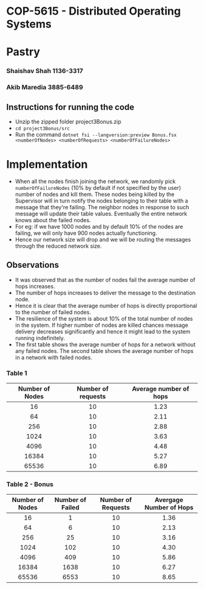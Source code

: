 # COP-5615 - Distributed Operating Systems

# Pastry

### Shaishav Shah 1136-3317
### Akib Maredia 3885-6489

## Instructions for running the code

* Unzip the zipped folder project3Bonus.zip 
* ```cd project3Bonus/src```
* Run the command ```dotnet fsi --langversion:preview Bonus.fsx <numberOfNodes> <numberOfRequests> <numberOfFailureNodes>```

# Implementation

* When all the nodes finish joining the network, we randomly pick `numberOfFailureNodes` (10% by default if not specified by the user) number of nodes and kill them. These nodes being killed by the Supervisor will in turn notify the nodes belonging to their table with a message that they're failing. The neighbor nodes in response to such message will update their table values. Eventually the entire network knows about the failed nodes.
* For eg: if we have 1000 nodes and by default 10% of the nodes are failing, we will only have 900 nodes actually functioning.
* Hence our network size will drop and we will be routing the messages through the reduced network size.

## Observations

* It was observed that as the number of nodes fail the average number of hops increases. 
* The number of hops increases to deliver the message to the destination node.
* Hence it is clear that the average number of hops is directly proportional to the number of failed nodes. 
* The resilience of the system is about 10% of the total number of nodes in the system. If higher number of nodes are killed chances message delivery decreases significantly and hence it might lead to the system running indefinitely.
* The first table shows the average number of hops for a network without any failed nodes. The second table shows the average number of hops in a network with failed nodes.

### Table 1

|Number of Nodes   |Number of requests   |Average number of hops   |
|:-:  |:-:  |:-:   |
|16   | 10  |1.23  |
|64   | 10  |2.11  |
|256  | 10  |2.88  |
|1024 | 10  |3.63  | 
|4096 | 10  |4.48  |
|16384| 10  |5.27  | 
|65536| 10  |6.89  |

### Table 2 - Bonus

|Number of Nodes   |Number of Failed   |Number of Requests   |Avergage Number of Hops   |
|:-:  |:-: |:-:|:-:    |
|16   | 1  |10 | 1.36  |
|64   | 6  |10 | 2.13  |
|256  |25  |10 | 3.16  |
|1024 |102 |10 | 4.30  |
|4096 |409 |10 | 5.86  |
|16384|1638|10 | 6.27  |
|65536|6553|10 | 8.65  |